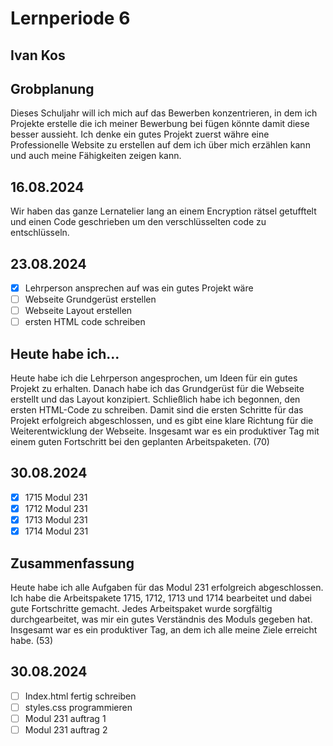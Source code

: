 # Lernperiode 6
## Ivan Kos

## Grobplanung
Dieses Schuljahr will ich mich auf das Bewerben konzentrieren, in dem ich Projekte erstelle die ich meiner Bewerbung bei fügen könnte damit diese besser aussieht. 
Ich denke ein gutes Projekt zuerst währe eine Professionelle Website zu erstellen auf dem ich über mich erzählen kann und auch meine Fähigkeiten zeigen kann.

## 16.08.2024
Wir haben das ganze Lernatelier lang an einem Encryption rätsel getufftelt und einen Code geschrieben um den verschlüsselten code zu entschlüsseln.

## 23.08.2024
- [X] Lehrperson ansprechen auf was ein gutes Projekt wäre
- [ ] Webseite Grundgerüst erstellen
- [ ] Webseite Layout erstellen
- [ ] ersten HTML code schreiben

## Heute habe ich...
Heute habe ich die Lehrperson angesprochen, um Ideen für ein gutes Projekt zu erhalten. Danach habe ich das Grundgerüst für die Webseite erstellt und das Layout konzipiert. Schließlich habe ich begonnen, den ersten HTML-Code zu schreiben. Damit sind die ersten Schritte für das Projekt erfolgreich abgeschlossen, und es gibt eine klare Richtung für die Weiterentwicklung der Webseite. Insgesamt war es ein produktiver Tag mit einem guten Fortschritt bei den geplanten Arbeitspaketen. (70)

## 30.08.2024
- [X] 1715 Modul 231
- [X] 1712 Modul 231 
- [X] 1713 Modul 231
- [X] 1714 Modul 231

## Zusammenfassung
Heute habe ich alle Aufgaben für das Modul 231 erfolgreich abgeschlossen. Ich habe die Arbeitspakete 1715, 1712, 1713 und 1714 bearbeitet und dabei gute Fortschritte gemacht. Jedes Arbeitspaket wurde sorgfältig durchgearbeitet, was mir ein gutes Verständnis des Moduls gegeben hat. Insgesamt war es ein produktiver Tag, an dem ich alle meine Ziele erreicht habe. (53)

## 30.08.2024
- [ ] Index.html fertig schreiben
- [ ] styles.css programmieren
- [ ] Modul 231 auftrag 1
- [ ] Modul 231 auftrag 2
